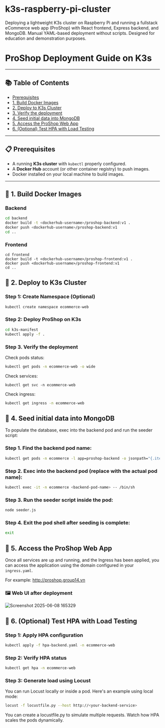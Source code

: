 # k3s-raspberry-pi-cluster
Deploying a lightweight K3s cluster on Raspberry Pi and running a fullstack eCommerce web app (ProShop) with React frontend, Express backend, and MongoDB. Manual YAML-based deployment without scripts. Designed for education and demonstration purposes.

# ProShop Deployment Guide on K3s

---

## 📚 Table of Contents

- [Prerequisites](#-prerequisites)
- [1. Build Docker Images](#-1-build-docker-images)
- [2. Deploy to K3s Cluster](#-2-deploy-to-k3s-cluster)
- [3. Verify the deployment](#step-3-verify-the-deployment)
- [4. Seed initial data into MongoDB](#-4-seed-initial-data-into-mongodb)
- [5. Access the ProShop Web App](#-5-access-the-proshop-web-app)
- [6. (Optional) Test HPA with Load Testing](#-6-optional-test-hpa-with-load-testing)

---

## 📋 Prerequisites

- A running **K3s cluster** with `kubectl` properly configured.
- A **Docker Hub** account (or other container registry) to push images.
- Docker installed on your local machine to build images.

---

## 🚀 1. Build Docker Images

### Backend

```bash
cd backend
docker build -t <dockerhub-username>/proshop-backend:v1 .
docker push <dockerhub-username>/proshop-backend:v1
cd ..
```
### Frontend
```
cd frontend
docker build -t <dockerhub-username>/proshop-frontend:v1 .
docker push <dockerhub-username>/proshop-frontend:v1
cd ..
```

## 🚀  2. Deploy to K3s Cluster

### Step 1: Create Namespace (Optional)
```bash
kubectl create namespace ecommerce-web
```
### Step 2: Deploy ProShop on K3s
```bash
cd k3s-manifest
kubectl apply -f .
```
### Step 3. Verify the deployment

Check pods status:
```bash
kubectl get pods -n ecommerce-web -o wide
```
Check services:
```
kubectl get svc -n ecommerce-web
```
Check ingress:
```bash
kubectl get ingress -n ecommerce-web
```
## 🚀 4. Seed initial data into MongoDB

To populate the database, exec into the backend pod and run the seeder script:
### Step 1. Find the backend pod name:
```bash
kubectl get pods -n ecommerce -l app=proshop-backend -o jsonpath="{.items[0].metadata.name}"
```
### Step 2. Exec into the backend pod (replace <backend-pod-name> with the actual pod name):
```bash
kubectl exec -it -n ecommerce <backend-pod-name> -- /bin/sh
```
### Step 3. Run the seeder script inside the pod:
```bash
node seeder.js
```
### Step 4. Exit the pod shell after seeding is complete:
```bash
exit
```
## 🚀 5. Access the ProShop Web App
Once all services are up and running, and the Ingress has been applied, you can access the application using the domain configured in your `ingress.yaml`.

For example: http://proshop.group14.vn

### 🖼️ Web UI after deployment

![Screenshot 2025-06-08 165329](https://github.com/user-attachments/assets/e2079327-5104-4152-ac74-e4ffe259d920)

## 🚀 6. (Optional) Test HPA with Load Testing

### Step 1: Apply HPA configuration
```bash
kubectl apply -f hpa-backend.yaml -n ecommerce-web
```
### Step 2: Verify HPA status
```bash
kubectl get hpa -n ecommerce-web
```
### Step 3: Generate load using Locust
You can run Locust locally or inside a pod. Here's an example using local mode:

```bash
locust -f locustfile.py --host http://<your-backend-service>
```
You can create a locustfile.py to simulate multiple requests. Watch how HPA scales the pods dynamically.

